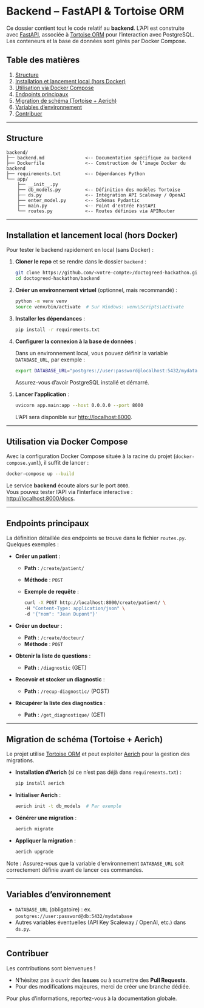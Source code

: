 
# Backend – FastAPI & Tortoise ORM

Ce dossier contient tout le code relatif au **backend**. L’API est construite avec [FastAPI](https://fastapi.tiangolo.com/), associée à [Tortoise ORM](https://tortoise-orm.readthedocs.io/) pour l’interaction avec PostgreSQL. Les conteneurs et la base de données sont gérés par Docker Compose.

## Table des matières
1. [Structure](#structure)
2. [Installation et lancement local (hors Docker)](#installation-et-lancement-local-hors-docker)
3. [Utilisation via Docker Compose](#utilisation-via-docker-compose)
4. [Endpoints principaux](#endpoints-principaux)
5. [Migration de schéma (Tortoise + Aerich)](#migration-de-schéma-tortoise--aerich)
6. [Variables d’environnement](#variables-denvironnement)
7. [Contribuer](#contribuer)

---

## Structure
```
backend/
├── backend.md               <-- Documentation spécifique au backend
├── Dockerfile               <-- Construction de l'image Docker du backend
├── requirements.txt         <-- Dépendances Python
└── app/
    ├── __init__.py
    ├── db_models.py         <-- Définition des modèles Tortoise
    ├── ds.py                <-- Intégration API Scaleway / OpenAI
    ├── enter_model.py       <-- Schémas Pydantic
    ├── main.py              <-- Point d'entrée FastAPI
    └── routes.py            <-- Routes définies via APIRouter
```

---

## Installation et lancement local (hors Docker)

Pour tester le backend rapidement en local (sans Docker) :

1. **Cloner le repo** et se rendre dans le dossier `backend` :
   ```bash
   git clone https://github.com/<votre-compte>/doctogreed-hackathon.git
   cd doctogreed-hackathon/backend
2.  **Créer un environnement virtuel** (optionnel, mais recommandé) :
    
    ```bash
    python -m venv venv
    source venv/bin/activate  # Sur Windows: venv\Scripts\activate
    ```
    
3.  **Installer les dépendances** :
    
    ```bash
    pip install -r requirements.txt
    ```
    
4.  **Configurer la connexion à la base de données** :
    
    Dans un environnement local, vous pouvez définir la variable `DATABASE_URL`, par exemple :
    
    ```bash
    export DATABASE_URL="postgres://user:password@localhost:5432/mydatabase"
    ```
    
    Assurez-vous d’avoir PostgreSQL installé et démarré.
    
5.  **Lancer l’application** :
    
    ```bash
    uvicorn app.main:app --host 0.0.0.0 --port 8000
    ```
    
    L’API sera disponible sur [http://localhost:8000](http://localhost:8000).
    

----------

## Utilisation via Docker Compose

Avec la configuration Docker Compose située à la racine du projet (`docker-compose.yaml`), il suffit de lancer :

```bash
docker-compose up --build
```

Le service **backend** écoute alors sur le port `8000`.  
Vous pouvez tester l’API via l’interface interactive : [http://localhost:8000/docs](http://localhost:8000/docs).

----------

## Endpoints principaux

La définition détaillée des endpoints se trouve dans le fichier `routes.py`. Quelques exemples :

-   **Créer un patient** :
    -   **Path** : `/create/patient/`
    -   **Méthode** : `POST`
    -   **Exemple de requête** :
        
        ```bash
        curl -X POST http://localhost:8000/create/patient/ \
        -H "Content-Type: application/json" \
        -d '{"nom": "Jean Dupont"}'
        ```
        
-   **Créer un docteur** :
    -   **Path** : `/create/docteur/`
    -   **Méthode** : `POST`
-   **Obtenir la liste de questions** :
    -   **Path** : `/diagnostic` (GET)
-   **Recevoir et stocker un diagnostic** :
    -   **Path** : `/recup-diagnostic/` (POST)
-   **Récupérer la liste des diagnostics** :
    -   **Path** : `/get_diagnostique/` (GET)

----------

## Migration de schéma (Tortoise + Aerich)

Le projet utilise [Tortoise ORM](https://tortoise-orm.readthedocs.io/) et peut exploiter [Aerich](https://github.com/tortoise/aerich) pour la gestion des migrations.

-   **Installation d’Aerich** (si ce n’est pas déjà dans `requirements.txt`) :
    
    ```bash
    pip install aerich
    ```
    
-   **Initialiser Aerich** :
    
    ```bash
    aerich init -t db_models  # Par exemple
    ```
    
-   **Générer une migration** :
    
    ```bash
    aerich migrate
    ```
    
-   **Appliquer la migration** :
    
    ```bash
    aerich upgrade
    ```
    

Note : Assurez-vous que la variable d’environnement `DATABASE_URL` soit correctement définie avant de lancer ces commandes.

----------

## Variables d’environnement

-   `DATABASE_URL` (obligatoire) : ex. `postgres://user:password@db:5432/mydatabase`
-   Autres variables éventuelles (API Key Scaleway / OpenAI, etc.) dans `ds.py`.

----------

## Contribuer

Les contributions sont bienvenues !

-   N’hésitez pas à ouvrir des **Issues** ou à soumettre des **Pull Requests**.
-   Pour des modifications majeures, merci de créer une branche dédiée.

Pour plus d’informations, reportez-vous à la documentation globale.

